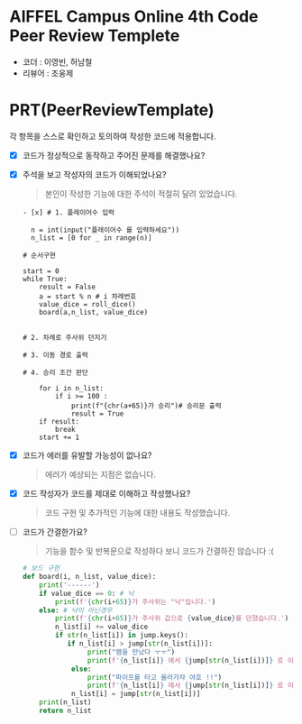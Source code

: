 # AIFFEL Campus Online 4th Code Peer Review Templete

- 코더 : 이영빈, 허남철
- 리뷰어 : 조웅제


# PRT(PeerReviewTemplate) 

각 항목을 스스로 확인하고 토의하여 작성한 코드에 적용합니다.

- [x] 코드가 정상적으로 동작하고 주어진 문제를 해결했나요?

- [x] 주석을 보고 작성자의 코드가 이해되었나요?
  > 본인이 작성한 기능에 대한 주석이 적절히 달려 있었습니다.

  ```
  - [x] # 1. 플레이어수 입력
  
    n = int(input("플레이어수 를 입력하세요"))
    n_list = [0 for _ in range(n)]
  
  # 순서구현
  
  start = 0
  while True:
      result = False
      a = start % n # i 차례번호
      value_dice = roll_dice()
      board(a,n_list, value_dice)
      
  
  # 2. 차례로 주사위 던지기
  
  # 3. 이동 경로 출력
  
  # 4. 승리 조건 판단
  
      for i in n_list:
          if i >= 100 :
              print(f"{chr(a+65)}가 승리")# 승리문 출력
              result = True
      if result:
          break
      start += 1
  
  ```

  

- [x] 코드가 에러를 유발할 가능성이 없나요?

  >에러가 예상되는 지점은 없습니다.

- [x] 코드 작성자가 코드를 제대로 이해하고 작성했나요?

  > 코드 구현 및 추가적인 기능에 대한 내용도 작성했습니다.

- [ ] 코드가 간결한가요?

  > 기능을 함수 및 반복문으로 작성하다 보니 코드가 간결하진 않습니다 :(
  ```python
  # 보드 구현
  def board(i, n_list, value_dice):
      print('------')
      if value_dice == 0: # 낙
          print(f'{chr(i+65)}가 주사위는 "낙"입니다.')
      else: # 낙이 아닌경우
          print(f'{chr(i+65)}가 주사위 값으로 {value_dice}를 던졌습니다.')
          n_list[i] += value_dice
          if str(n_list[i]) in jump.keys():
             if n_list[i] > jump[str(n_list[i])]:
                  print("뱀을 만났다 ㅜㅜ")
                  print(f'{n_list[i]} 에서 {jump[str(n_list[i])]} 로 이동!')
              else:
                  print("파이프를 타고 올라가자 야호 !!")
                  print(f'{n_list[i]} 에서 {jump[str(n_list[i])]} 로 이동!')
              n_list[i] = jump[str(n_list[i])]
      print(n_list)
      return n_list
    ```

